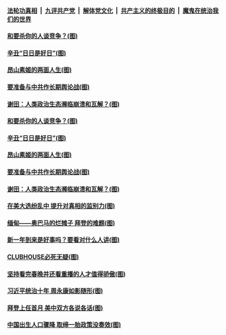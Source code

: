 

####  [法轮功真相](../../../../basic/blob/master/README.md?t=02141801) &nbsp;|&nbsp; [九评共产党](../../../../9ping.md/blob/master/README.md?t=02141801) &nbsp;|&nbsp; [解体党文化](../../../../jtdwh.md/blob/master/README.md?t=02141801)  &nbsp;|&nbsp; [共产主义的终极目的](../../../../gczydzjmd.md/blob/master/README.md?t=02141801) &nbsp;|&nbsp; [魔鬼在统治我们的世界](../../../../mgztzwmdsj.md/blob/master/README.md?t=02141801) 

#### [和要杀你的人谈竞争？(图)](../pages/p4/962463.md?t=02141801) 


#### [辛丑“日日是好日”(图)](../pages/p4/962389.md?t=02141801) 

#### [昂山素姬的两面人生(图)](../pages/p4/962436.md?t=02141801) 

#### [要准备与中共作长期舆论战(图)](../pages/p4/962387.md?t=02141801) 

#### [谢田：人类政治生态濒临崩溃和瓦解？(图)](../pages/p4/962395.md?t=02141801) 

#### [和要杀你的人谈竞争？(图)](../pages/p4/962463.md?t=02141801) 



#### [辛丑“日日是好日”(图)](../pages/p4/962389.md?t=02141801) 

#### [昂山素姬的两面人生(图)](../pages/p4/962436.md?t=02141801) 

#### [要准备与中共作长期舆论战(图)](../pages/p4/962387.md?t=02141801) 

#### [谢田：人类政治生态濒临崩溃和瓦解？(图)](../pages/p4/962395.md?t=02141801) 

#### [在美大选纷乱中 提升对真相的监别力(图)](../pages/p4/962406.md?t=02141801) 

#### [缅甸——奥巴马的烂摊子 拜登的难题(图)](../pages/p4/962153.md?t=02141801) 




#### [新一年到来是好事吗？要看对什么人讲(图)](../pages/p4/962384.md?t=02141801) 


#### [CLUBHOUSE必死无疑(图)](../pages/p4/962343.md?t=02141801) 

#### [坚持看完春晚并还看重播的人才值得骄傲(图)](../pages/p4/962341.md?t=02141801) 

#### [习近平统治十年 周永康如影随形(图)](../pages/p4/962342.md?t=02141801) 

#### [拜登上任首月 美中双方各说各话(图)](../pages/p4/962339.md?t=02141801) 

#### [中国出生人口骤降 取缔一胎政策没奏效(图)](../pages/p4/962337.md?t=02141801) 


